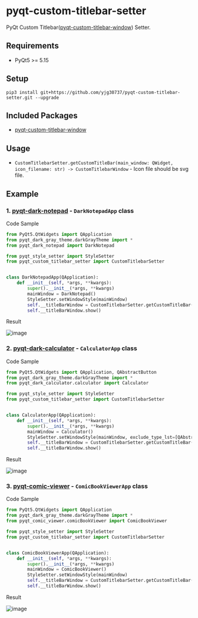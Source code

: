 # pyqt-custom-titlebar-setter
PyQt Custom Titlebar(<a href="https://github.com/yjg30737/pyqt-custom-titlebar-window.git">pyqt-custom-titlebar-window</a>) Setter.

## Requirements
* PyQt5 >= 5.15

## Setup
```pip3 install git+https://github.com/yjg30737/pyqt-custom-titlebar-setter.git --upgrade```

## Included Packages
* <a href="https://github.com/yjg30737/pyqt-custom-titlebar-window.git">pyqt-custom-titlebar-window</a>

## Usage
* ```CustomTitlebarSetter.getCustomTitleBar(main_window: QWidget, icon_filename: str) -> CustomTitlebarWindow``` - Icon file should be svg file.

## Example
### 1. <a href="https://github.com/yjg30737/pyqt-dark-notepad.git">pyqt-dark-notepad</a> - ```DarkNotepadApp``` class
Code Sample
```python
from PyQt5.QtWidgets import QApplication
from pyqt_dark_gray_theme.darkGrayTheme import *
from pyqt_dark_notepad import DarkNotepad

from pyqt_style_setter import StyleSetter
from pyqt_custom_titlebar_setter import CustomTitlebarSetter


class DarkNotepadApp(QApplication):
    def __init__(self, *args, **kwargs):
        super().__init__(*args, **kwargs)
        mainWindow = DarkNotepad()
        StyleSetter.setWindowStyle(mainWindow)
        self.__titleBarWindow = CustomTitlebarSetter.getCustomTitleBar(mainWindow, icon_filename='ico/dark-notepad.svg')
        self.__titleBarWindow.show()
```

Result

![image](https://user-images.githubusercontent.com/55078043/156855872-1f247914-0a51-4bf1-a28c-908c83ffeccd.png)

### 2. <a href="https://github.com/yjg30737/pyqt-dark-calculator.git">pyqt-dark-calculator</a> - ```CalculatorApp``` class
Code Sample
```python
from PyQt5.QtWidgets import QApplication, QAbstractButton
from pyqt_dark_gray_theme.darkGrayTheme import *
from pyqt_dark_calculator.calculator import Calculator

from pyqt_style_setter import StyleSetter
from pyqt_custom_titlebar_setter import CustomTitlebarSetter


class CalculatorApp(QApplication):
    def __init__(self, *args, **kwargs):
        super().__init__(*args, **kwargs)
        mainWindow = Calculator()
        StyleSetter.setWindowStyle(mainWindow, exclude_type_lst=[QAbstractButton])
        self.__titleBarWindow = CustomTitlebarSetter.getCustomTitleBar(mainWindow, icon_filename='ico/calculator.svg')
        self.__titleBarWindow.show()
```

Result

![image](https://user-images.githubusercontent.com/55078043/156855894-b2565bbf-8e80-440b-bb47-182ba3a61f1c.png)

### 3. <a href="https://github.com/yjg30737/pyqt-comic-viewer.git">pyqt-comic-viewer</a> - ```ComicBookViewerApp``` class
Code Sample
```python
from PyQt5.QtWidgets import QApplication
from pyqt_dark_gray_theme.darkGrayTheme import *
from pyqt_comic_viewer.comicBookViewer import ComicBookViewer

from pyqt_style_setter import StyleSetter
from pyqt_custom_titlebar_setter import CustomTitlebarSetter


class ComicBookViewerApp(QApplication):
    def __init__(self, *args, **kwargs):
        super().__init__(*args, **kwargs)
        mainWindow = ComicBookViewer()
        StyleSetter.setWindowStyle(mainWindow)
        self.__titleBarWindow = CustomTitlebarSetter.getCustomTitleBar(mainWindow, icon_filename='ico/book.svg')
        self.__titleBarWindow.show()
```

Result

![image](https://user-images.githubusercontent.com/55078043/156855909-7bd2d5a6-f741-4b9a-85eb-6509fe9e6c68.png)
